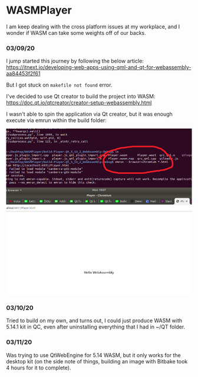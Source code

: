 # WASMPlayer
I am keep dealing with the cross platform issues at my workplace, and I wonder if WASM can take some weights off of our backs.

### 03/09/20
I jump started this journey by following the below article:
https://itnext.io/developing-web-apps-using-qml-and-qt-for-webassembly-aa84453f2f61

But I got stuck on ```makefile not found``` error.

I've decided to use Qt creator to build the project into WASM:
https://doc.qt.io/qtcreator/creator-setup-webassembly.html

I wasn't able to spin the application via Qt creator, but it was enough execute via emrun
within the build folder:

![Image description](https://github.com/dlee67/WASMPlayer/blob/master/final_prod.png)

### 03/10/20

Tried to build on my own, and turns out, I could just produce WASM with 5.14.1 kit in QC,
even after uninstalling everything that I had in ~/QT folder.

### 03/11/20

Was trying to use QtWebEngine for 5.14 WASM, but it only works for the desktop kit
(on the side note of things, building an image with Bitbake took 4 hours for it to complete).
